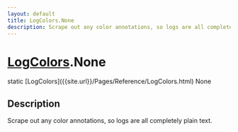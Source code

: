 ```yaml
---
layout: default
title: LogColors.None
description: Scrape out any color annotations, so logs are all completely plain text.
---
```

# [LogColors]({{site.url}}/Pages/Reference/LogColors.html).None

<div class='signature' markdown='1'>
static [LogColors]({{site.url}}/Pages/Reference/LogColors.html) None
</div>

## Description
Scrape out any color annotations, so logs are all completely
plain text.

